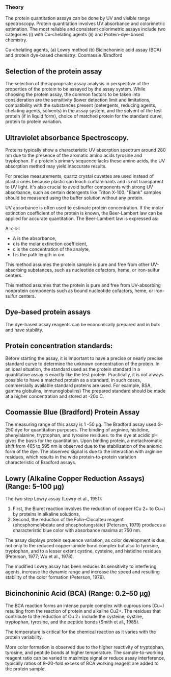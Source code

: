 ### Theory
<p>The protein quantitation assays can be done by UV and visible range spectroscopy. Protein quantitation involves UV absorbance and colorimetric estimation. The most reliable and consistent colorimetric assays include two categories (i) with Cu-chelating agents (ii) and Protein-dye-based chemistry. </p>
<p>Cu-chelating agents, (a) Lowry method (b) Bicinchoninic acid assay (BCA) and protein dye-based chemistry: Coomassie /Bradford</p>
<h2>Selection of the protein assay</h2>
<p>The selection of the appropriate assay analysis in perspective of the properties of the protein to be assayed by the assay system. While choosing the protein assay, the common factors to be taken into consideration are the sensitivity (lower detection limit and limitations, compatibility with the substances present (detergents, reducing agents, chelating agents, solvents) in the assay system, and the solvent of the test protein (if in liquid form), choice of matched protein for the standard curve, protein to protein variation.</p>
<h2>Ultraviolet absorbance Spectroscopy.</h2>
<p>Proteins typically show a characteristic UV absorption spectrum around 280 nm due to the presence of the aromatic amino acids tyrosine and tryptophan. If a protein's primary sequence lacks these amino acids, the UV absorption method may yield inaccurate results.</p>
<p>For precise measurements, quartz crystal cuvettes are used instead of plastic ones because plastic can leach contaminants and is not transparent to UV light. It's also crucial to avoid buffer components with strong UV absorbance, such as certain detergents like Triton X-100. "Blank" samples should be measured using the buffer solution without any protein.</p>
<p>UV absorbance is often used to estimate protein concentration. If the molar extinction coefficient of the protein is known, the Beer-Lambert law can be applied for accurate quantitation. The Beer-Lambert law is expressed as:</p>
<p>A=ϵ⋅c⋅l</p>
<ul>
    <li>A is the absorbance,</li>
    <li>ϵ is the molar extinction coefficient,</li>
    <li>c is the concentration of the analyte,</li>
    <li>l is the path length in cm.</li>
</ul>
<p>This method assumes the protein sample is pure and free from other UV-absorbing substances, such as nucleotide cofactors, heme, or iron-sulfur centers.</p>
<p>This method assumes that the protein is pure and free from UV-absorbing nonprotein components such as bound nucleotide cofactors, heme, or iron-sulfur centers.</p>
<h2>Dye-based protein assays</h2>
<p>The dye-based assay reagents can be economically prepared and in bulk and have stability.</p>
<h2>Protein concentration standards:</h2>
<p>Before starting the assay, it is important to have a precise or nearly precise standard curve to determine the unknown concentration of the protein. In an ideal situation, the standard used as the protein standard in a quantitative assay is exactly like the test protein. Practically, it is not always possible to have a matched protein as a standard, in such cases, commercially available standard proteins are used. For example, BSA, gamma globulins, immunoglobulins) The prepared standard should be made at a higher concentration and stored at -20o C.</p>
<h2>Coomassie Blue (Bradford) Protein Assay</h2>
<p>The measuring range of this assay is 1 -50 µg. The Bradford assay used G-250 dye for quantitation purposes. The binding of arginine, histidine, phenylalanine, tryptophan, and tyrosine residues. to the dye at acidic pH gives the basis for the quantitation. Upon binding protein, a metachromatic shift from 465 to 595 nm is observed due to the stabilization of the anionic form of the dye. The observed signal is due to the interaction with arginine residues, which results in the wide protein-to-protein variation characteristic of Bradford assays.</p>
<h2>Lowry (Alkaline Copper Reduction Assays) (Range: 5–100 µg)</h2>
<p>The two step Lowry assay (Lowry et al., 1951):</p>
<ol>
    <li>First, the Biuret reaction involves the reduction of copper (Cu 2+ to Cu+) by proteins in alkaline solutions,</li>
    <li>Second, the reduction of the Folin–Ciocalteu reagent (phosphomolybdate and phosphotungstate) (Peterson, 1979) produces a characteristic blue color with absorbance maxima at 750 nm.</li>
</ol>
<p>The assay displays protein sequence variation, as color development is due not only to the reduced copper–amide bond complex but also to tyrosine, tryptophan, and to a lesser extent cystine, cysteine, and histidine residues (Peterson, 1977; Wu et al., 1978).</p>
<p>The modified Lowry assay has been reduces its sensitivity to interfering agents, increase the dynamic range and increase the speed and resulting stability of the color formation (Peterson, 1979).</p>
<h2>Bicinchoninic Acid (BCA) (Range: 0.2–50 µg)</h2>
<p>The BCA reaction forms an intense purple complex with cuprous ions (Cu+) resulting from the reaction of protein and alkaline Cu2+. The residues that contribute to the reduction of Cu 2+ include the cysteine, cystine, tryptophan, tyrosine, and the peptide bonds (Smith et al., 1985).</p>
<p>The temperature is critical for the chemical reaction as it varies with the protein variability.</p>
<p>More color formation is observed due to the higher reactivity of tryptophan, tyrosine, and peptide bonds at higher temperature. The sample-to-working reagent ratio can be varied to maximize signal or reduce assay interference, typically ratios of 8–20-fold excess of BCA working reagent are added to the protein sample.</p>

